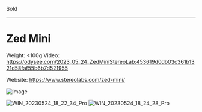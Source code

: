 Sold

 ----------
 
 # Zed Mini

Weight: <100g 
Video: https://odysee.com/2023_05_24_ZedMiniStereoLab:453619d0db03c361b1321d58faf55b6b7d521955

Website: https://www.stereolabs.com/zed-mini/

![image](https://github.com/EloiStree/ResellingCatalog/assets/20149493/2f8fabf2-0070-48e5-bd53-cb5294e15feb)

![WIN_20230524_18_22_34_Pro](https://github.com/EloiStree/ResellingCatalog/assets/20149493/36b4a3ee-52a6-4d7d-922b-e3c0b197a450)
![WIN_20230524_18_24_28_Pro](https://github.com/EloiStree/ResellingCatalog/assets/20149493/091d12f4-c902-439d-99b7-5d791d7979da)
